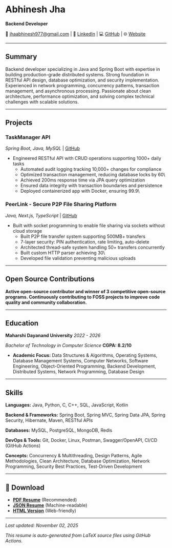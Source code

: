 # Abhinesh Jha

**Backend Developer**

📧 [jhaabhinesh977@gmail.com](mailto:jhaabhinesh977@gmail.com) | 
💼 [LinkedIn](https://linkedin.com/in/abhineshjha) | 
💻 [GitHub](https://github.com/Abhineshhh) | 
🌐 [Website](https://abhineshhh.me)

---

## Summary

 Backend developer specializing in Java and Spring Boot with expertise in building production-grade distributed systems. Strong foundation in RESTful API design, database optimization, and security implementation. Experienced in network programming, concurrency patterns, transaction management, and asynchronous processing. Passionate about clean architecture, performance optimization, and solving complex technical challenges with scalable solutions.

---

## Projects

### TaskManager API

*Spring Boot, Java, MySQL* | [GitHub](https://github.com/Abhineshhh/TaskManager)

- Engineered RESTful API with CRUD operations supporting 1000+ daily tasks
  - Automated audit logging tracking 10,000+ changes for compliance
  - Optimized transaction management, reducing database locks by 60\
  - Achieved 200ms response time via JPA query optimization
  - Ensured data integrity with transaction boundaries and persistence
  - Deployed containerized app with Docker, ensuring 99.9\

### PeerLink - Secure P2P File Sharing Platform

*Java, Next.js, TypeScript* | [GitHub](https://github.com/Abhineshhh/Peerlink)

- Built with socket programming to enable file sharing via sockets without cloud storage
  - Built P2P file transfer system supporting 500MB+ transfers
  - 7-layer security: PIN authentication, rate limiting, auto-delete
  - Architected thread-safe system handling 50+ transfers concurrently
  - Built custom HTTP parser achieving 30\
  - Developed file validation preventing malicious uploads

---

## Open Source Contributions

 **Active open-source contributor and winner of 3 competitive open-source programs. Continuously contributing to FOSS projects to improve code quality and community collaboration.**

---

## Education

**Maharshi Dayanand University**  *2022 - 2026*

*Bachelor of Technology in Computer Science*  **CGPA: 8.2/10**

  - **Academic Focus:** Data Structures \& Algorithms, Operating Systems, Database Management Systems, Computer Networks, Software Engineering, Object-Oriented Programming, Backend Development, Distributed Systems, Network Programming, Database Design

---

## Skills

**Languages:** Java, Python, C, C++, SQL, JavaScript, Kotlin

**Backend \& Frameworks:** Spring Boot, Spring MVC, Spring Data JPA, Spring Security, Hibernate, Maven, RESTful APIs

**Databases:** MySQL, PostgreSQL, MongoDB, Redis

**DevOps \& Tools:** Git, Docker, Linux, Postman, Swagger/OpenAPI, CI/CD (GitHub Actions)

**Concepts:** Concurrency \& Multithreading, Design Patterns, Agile Methodologies, Clean Architecture, Database Optimization, Network Programming, Security Best Practices, Test-Driven Development

---

## 📄 Download

- **[PDF Resume](cv.pdf)** (Recommended)
- **[JSON Resume](resume.json)** (Machine-readable)
- **[HTML Version](index.html)** (Web-friendly)

---

*Last updated: November 02, 2025*

*This resume is auto-generated from LaTeX source files using GitHub Actions.*

